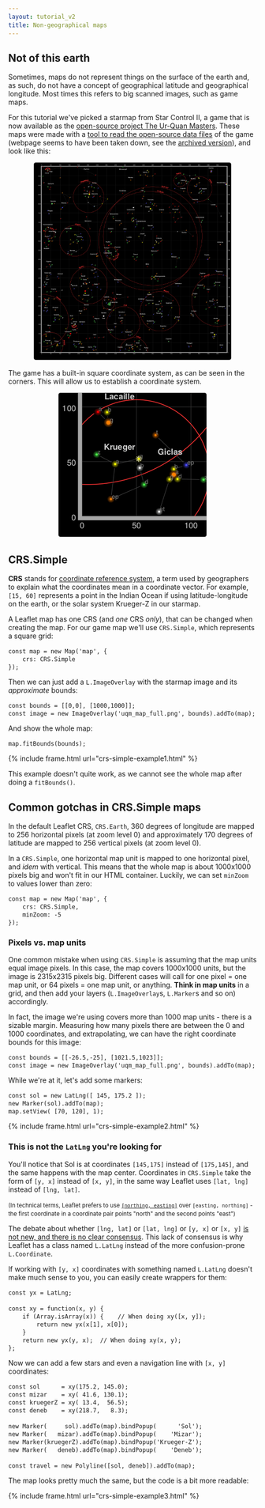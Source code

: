 ```yaml
---
layout: tutorial_v2
title: Non-geographical maps
---
```


<style>
iframe {
    border: 1px solid #ccc;
    border-radius: 5px;
}
</style>

## Not of this earth

Sometimes, maps do not represent things on the surface of the earth and, as such, do not have a concept of geographical latitude and geographical longitude. Most times this refers to big scanned images, such as game maps.

For this tutorial we've picked a starmap from Star Control II, a game that is now available as the [open-source project The Ur-Quan Masters](https://en.wikipedia.org/wiki/Star_Control_II#The_Ur-Quan_Masters). These maps were made with a [tool to read the open-source data files](http://www.highprogrammer.com/alan/games/video/uqm/index.html) of the game (webpage seems to have been taken down, see the [archived version](https://web.archive.org/web/20171112052528/https://www.highprogrammer.com/alan/games/video/uqm/index.html)), and look like this:

<center>
<img src="uqm_map_400px.png" style="border: 1px solid #ccc; border-radius: 5px" /><br/>
</center>

The game has a built-in square coordinate system, as can be seen in the corners. This will allow us to establish a coordinate system.

<center>
<img src="uqm_map_detail.png" style="border: 1px solid #ccc; border-radius: 5px" /><br/>
</center>


## CRS.Simple

**CRS** stands for [coordinate reference system](https://en.wikipedia.org/wiki/Spatial_reference_system), a term used by geographers to explain what the coordinates mean in a coordinate vector. For example, `[15, 60]` represents a point in the Indian Ocean if using latitude-longitude on the earth, or the solar system Krueger-Z in our starmap.

A Leaflet map has one CRS (and *one* CRS *only*), that can be changed when creating the map. For our game map we'll use `CRS.Simple`, which represents a square grid:

	const map = new Map('map', {
		crs: CRS.Simple
	});

Then we can just add a `L.ImageOverlay` with the starmap image and its *approximate* bounds:

	const bounds = [[0,0], [1000,1000]];
	const image = new ImageOverlay('uqm_map_full.png', bounds).addTo(map);

And show the whole map:

	map.fitBounds(bounds);

{% include frame.html url="crs-simple-example1.html" %}

This example doesn't quite work, as we cannot see the whole map after doing a `fitBounds()`.


## Common gotchas in CRS.Simple maps

In the default Leaflet CRS, `CRS.Earth`, 360 degrees of longitude are mapped to 256 horizontal pixels (at zoom level 0) and approximately 170 degrees of latitude are mapped to 256 vertical pixels (at zoom level 0).

In a `CRS.Simple`, one horizontal map unit is mapped to one horizontal pixel, and *idem* with vertical. This means that the whole map is about 1000x1000 pixels big and won't fit in our HTML container. Luckily, we can set `minZoom` to values lower than zero:

	const map = new Map('map', {
		crs: CRS.Simple,
		minZoom: -5
	});

### Pixels vs. map units

One common mistake when using `CRS.Simple` is assuming that the map units equal image pixels. In this case, the map covers 1000x1000 units, but the image is 2315x2315 pixels big. Different cases will call for one pixel = one map unit, or 64 pixels = one map unit, or anything. **Think in map units** in a grid, and then add your layers (`L.ImageOverlay`s, `L.Marker`s and so on) accordingly.

In fact, the image we're using covers more than 1000 map units - there is a sizable margin. Measuring how many pixels there are between the 0 and 1000 coordinates, and extrapolating, we can have the right coordinate bounds for this image:

	const bounds = [[-26.5,-25], [1021.5,1023]];
	const image = new ImageOverlay('uqm_map_full.png', bounds).addTo(map);

While we're at it, let's add some markers:

	const sol = new LatLng([ 145, 175.2 ]);
	new Marker(sol).addTo(map);
	map.setView( [70, 120], 1);

{% include frame.html url="crs-simple-example2.html" %}

### This is not the `LatLng` you're looking for

You'll notice that Sol is at coordinates `[145,175]` instead of `[175,145]`, and the same happens with the map center. Coordinates in `CRS.Simple` take the form of `[y, x]` instead of `[x, y]`, in the same way Leaflet uses `[lat, lng]` instead of `[lng, lat]`.

<small>(In technical terms, Leaflet prefers to use [`[northing, easting]`](https://en.wikipedia.org/wiki/Easting_and_northing) over `[easting, northing]` - the first coordinate in a coordinate pair points "north" and the second points "east")</small>

The debate about whether `[lng, lat]` or `[lat, lng]` or `[y, x]` or `[x, y]` [is not new, and there is no clear consensus](http://www.macwright.org/lonlat/). This lack of consensus is why Leaflet has a class named `L.LatLng` instead of the more confusion-prone `L.Coordinate`.

If working with `[y, x]` coordinates with something named `L.LatLng` doesn't make much sense to you, you can easily create wrappers for them:

	const yx = LatLng;

	const xy = function(x, y) {
		if (Array.isArray(x)) {    // When doing xy([x, y]);
			return new yx(x[1], x[0]);
		}
		return new yx(y, x);  // When doing xy(x, y);
	};

Now we can add a few stars and even a navigation line with `[x, y]` coordinates:

	const sol      = xy(175.2, 145.0);
	const mizar    = xy( 41.6, 130.1);
	const kruegerZ = xy( 13.4,  56.5);
	const deneb    = xy(218.7,   8.3);

	new Marker(     sol).addTo(map).bindPopup(      'Sol');
	new Marker(   mizar).addTo(map).bindPopup(    'Mizar');
	new Marker(kruegerZ).addTo(map).bindPopup('Krueger-Z');
	new Marker(   deneb).addTo(map).bindPopup(    'Deneb');

	const travel = new Polyline([sol, deneb]).addTo(map);

The map looks pretty much the same, but the code is a bit more readable:

{% include frame.html url="crs-simple-example3.html" %}
